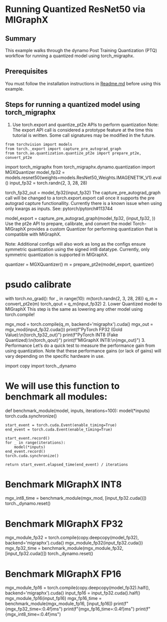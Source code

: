 

# Running Quantized ResNet50 via MIGraphX

## Summary
This example walks through the dynamo Post Training Quantization (PTQ) workflow for running a quantized model using torch_migraphx.

## Prerequisites
You must follow the installation instructions in [Readme.md](https://github.com/Rmalavally/rocm-examples/blob/develop/AI/MIGraphX/Quantization/Readme.md) before using this example.

## Steps for running a quantized model using torch_migraphx

1. Use torch.export and quantize_pt2e APIs to perform quantization
Note: The export API call is considered a prototype feature at the time this tutorial is written. Some call signatures may be modified in the future.

```import torch
from torchvision import models
from torch._export import capture_pre_autograd_graph
from torch.ao.quantization.quantize_pt2e import prepare_pt2e, convert_pt2e
```

import torch_migraphx
from torch_migraphx.dynamo.quantization import MGXQuantizer
model_fp32 = models.resnet50(weights=models.ResNet50_Weights.IMAGENET1K_V1).eval()
input_fp32 = torch.randn(2, 3, 28, 28)

torch_fp32_out = model_fp32(input_fp32)
The capture_pre_autograd_graph call will be changed to a torch.export.export call once it supports the pre autograd capture functionallity. Currently there is a known issue when using only kwargs as inputs. See: pytorch/pytorch#113744

model_export = capture_pre_autograd_graph(model_fp32, (input_fp32, ))
Use the pt2e API to prepare, calibrate, and convert the model
Torch-MIGraphX provides a custom Quantizer for performing quantization that is compatible with MIGraphX.

Note: Additional configs will also work as long as the configs ensure symmetric quantization using the signed int8 datatype. Currently, only symmetric quantization is supported in MIGraphX.

quantizer = MGXQuantizer()
m = prepare_pt2e(model_export, quantizer)
# psudo calibrate
with torch.no_grad():
    for _ in range(10):
        m(torch.randn(2, 3, 28, 28))
q_m = convert_pt2e(m)
torch_qout = q_m(input_fp32)
2. Lower Quantized model to MIGraphX
This step is the same as lowering any other model using torch.compile!

mgx_mod = torch.compile(q_m, backend='migraphx').cuda()
mgx_out = mgx_mod(input_fp32.cuda())
print(f"PyTorch FP32 (Gold Value):\n{torch_fp32_out}")
print(f"PyTorch INT8 (Fake Quantized):\n{torch_qout}")
print(f"MIGraphX INT8:\n{mgx_out}")
3. Performance
Let’s do a quick test to measure the performance gain from using quantization. Note that these performance gains (or lack of gains) will vary depending on the specific hardware in use.

import copy
import torch._dynamo
# We will use this function to benchmark all modules:
def benchmark_module(model, inputs, iterations=100):
    model(*inputs)
    torch.cuda.synchronize()

    start_event = torch.cuda.Event(enable_timing=True)
    end_event = torch.cuda.Event(enable_timing=True)

    start_event.record()
    for _ in range(iterations):
        model(*inputs)
    end_event.record()
    torch.cuda.synchronize()

    return start_event.elapsed_time(end_event) / iterations
# Benchmark MIGraphX INT8
mgx_int8_time = benchmark_module(mgx_mod, [input_fp32.cuda()])
torch._dynamo.reset()
# Benchmark MIGraphX FP32
mgx_module_fp32 = torch.compile(copy.deepcopy(model_fp32), backend='migraphx').cuda()
mgx_module_fp32(input_fp32.cuda())
mgx_fp32_time = benchmark_module(mgx_module_fp32, [input_fp32.cuda()])
torch._dynamo.reset()
# Benchmark MIGraphX FP16
mgx_module_fp16 = torch.compile(copy.deepcopy(model_fp32).half(), backend='migraphx').cuda()
input_fp16 = input_fp32.cuda().half()
mgx_module_fp16(input_fp16)
mgx_fp16_time = benchmark_module(mgx_module_fp16, [input_fp16])
print(f"{mgx_fp32_time=:0.4f}ms")
print(f"{mgx_fp16_time=:0.4f}ms")
print(f"{mgx_int8_time=:0.4f}ms")







